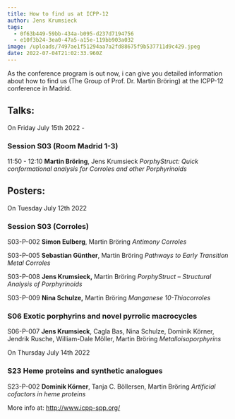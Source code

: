 ```yaml
---
title: How to find us at ICPP-12
author: Jens Krumsieck
tags:
  - 0f63b449-59bb-434a-b095-d237d7194756
  - e10f3b24-3ea0-47a5-a15e-119bb903a032
image: /uploads/7497ae1f51294aa7a2fd88675f9b537711d9c429.jpeg
date: 2022-07-04T21:02:33.960Z
---
```

As the conference program is out now, i can give you detailed information about how to find us (The Group of Prof. Dr. Martin Bröring) at the ICPP-12 conference in Madrid.

## **Talks:**

On Friday July 15th 2022 - 

### Session S03 (Room Madrid 1-3)

11:50 - 12:10 **Martin Bröring**, Jens Krumsieck *PorphyStruct: Quick conformational analysis for Corroles and other Porphyrinoids*

## Posters:

On Tuesday July 12th 2022 

### Session S03 (Corroles)

S03-P-002 **Simon Eulberg**, Martin Bröring *Antimony Corroles*

S03-P-005 **Sebastian Günther**, Martin Bröring *Pathways to Early Transition Metal Corroles*

S03-P-008 **Jens Krumsieck,** Martin Bröring *PorphyStruct – Structural Analysis of Porphyrinoids*

S03-P-009 **Nina Schulze,** Martin Bröring *Manganese 10-Thiacorroles*

### S06 Exotic porphyrins and novel pyrrolic macrocycles

S06-P-007 **Jens Krumsieck**, Cagla Bas, Nina Schulze, Dominik Körner, Jendrik Rusche, William-Dale Möller, Martin Bröring *Metalloisoporphyrins*

On Thursday July 14th 2022 

### S23 Heme proteins and synthetic analogues

S23-P-002 **Dominik Körner**, Tanja C. Böllersen, Martin Bröring *Artificial cofactors in heme proteins*

More info at: <http://www.icpp-spp.org/>